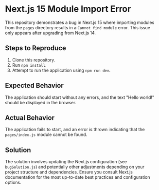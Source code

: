 # Next.js 15 Module Import Error

This repository demonstrates a bug in Next.js 15 where importing modules from the `pages` directory results in a `Cannot find module` error.  This issue only appears after upgrading from Next.js 14.

## Steps to Reproduce

1. Clone this repository.
2. Run `npm install`.
3. Attempt to run the application using `npm run dev`.

## Expected Behavior

The application should start without any errors, and the text "Hello world!" should be displayed in the browser.

## Actual Behavior

The application fails to start, and an error is thrown indicating that the `pages/index.js` module cannot be found.

## Solution

The solution involves updating the Next.js configuration (see `bugSolution.js`) and potentially other adjustments depending on your project structure and dependencies.  Ensure you consult Next.js documentation for the most up-to-date best practices and configuration options.